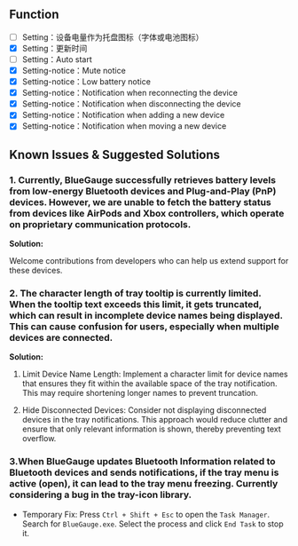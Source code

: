 ## Function

- [ ] Setting：设备电量作为托盘图标（字体或电池图标）
- [x] Setting：更新时间
- [ ] Setting：Auto start
- [x] Setting-notice：Mute notice
- [x] Setting-notice：Low battery notice
- [x] Setting-notice：Notification when reconnecting the device
- [x] Setting-notice：Notification when disconnecting the device
- [x] Setting-notice：Notification when adding a new device
- [x] Setting-notice：Notification when moving a new device

## Known Issues & Suggested Solutions

### 1. Currently, BlueGauge successfully retrieves battery levels from low-energy Bluetooth devices and Plug-and-Play (PnP) devices. However, we are unable to fetch the battery status from devices like AirPods and Xbox controllers, which operate on proprietary communication protocols.

**Solution:**

Welcome contributions from developers who can help us extend support for these devices.


### 2. The character length of tray tooltip is currently limited. When the tooltip text exceeds this limit, it gets truncated, which can result in incomplete device names being displayed. This can cause confusion for users, especially when multiple devices are connected.

**Solution:**

1. Limit Device Name Length: Implement a character limit for device names that ensures they fit within the available space of the tray notification. This may require shortening longer names to prevent truncation.

2. Hide Disconnected Devices: Consider not displaying disconnected devices in the tray notifications. This approach would reduce clutter and ensure that only relevant information is shown, thereby preventing text overflow.


### 3.When BlueGauge updates Bluetooth Information related to Bluetooth devices and sends notifications, if the tray menu is active (open), it can lead to the tray menu freezing. Currently considering a bug in the tray-icon library.

- Temporary Fix: Press `Ctrl + Shift + Esc` to open the `Task Manager`. Search for `BlueGauge.exe`. Select the process and click `End Task` to stop it.